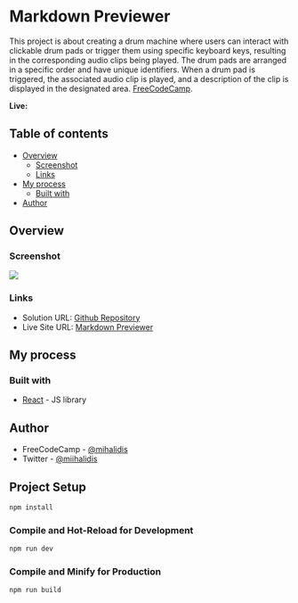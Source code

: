 # Markdown Previewer

This project is about creating a drum machine where users can interact with clickable drum pads or trigger them using specific keyboard keys, resulting in the corresponding audio clips being played. The drum pads are arranged in a specific order and have unique identifiers. When a drum pad is triggered, the associated audio clip is played, and a description of the clip is displayed in the designated area. [FreeCodeCamp](https://www.freecodecamp.org/learn/front-end-development-libraries/front-end-development-libraries-projects/build-a-drum-machine).

**Live:** 

## Table of contents

- [Overview](#overview)
  - [Screenshot](#screenshot)
  - [Links](#links)
- [My process](#my-process)
  - [Built with](#built-with)
- [Author](#author)

## Overview

### Screenshot

![](https://www.linkpicture.com/q/Ekran-goruntusu-2023-06-01-174408.png)

### Links

- Solution URL: [Github Repository]()
- Live Site URL: [Markdown Previewer]()

## My process

### Built with

- [React](https://react.dev/) - JS library

## Author

- FreeCodeCamp - [@mihalidis](https://www.freecodecamp.org/mihalidis)
- Twitter - [@miihalidis](https://twitter.com/Miihalidis)

## Project Setup

```sh
npm install
```

### Compile and Hot-Reload for Development

```sh
npm run dev
```

### Compile and Minify for Production

```sh
npm run build
```